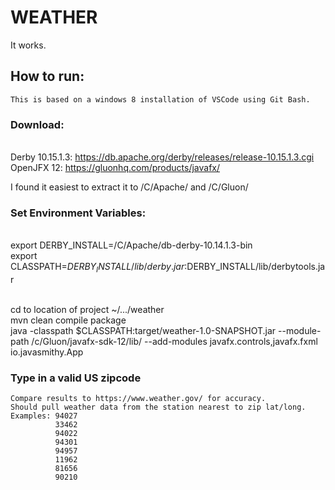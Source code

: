 # WEATHER
It works.

## How to run:
    This is based on a windows 8 installation of VSCode using Git Bash.
    
### Download:
  <br/>Derby 10.15.1.3: https://db.apache.org/derby/releases/release-10.15.1.3.cgi
  <br/>OpenJFX 12: https://gluonhq.com/products/javafx/
  
  I found it easiest to extract it to /C/Apache/ and /C/Gluon/
  
### Set Environment Variables:
 <br/>export DERBY_INSTALL=/C/Apache/db-derby-10.14.1.3-bin
 <br/>export CLASSPATH=$DERBY_INSTALL/lib/derby.jar:$DERBY_INSTALL/lib/derbytools.jar
  
  <br/>cd to location of project ~/.../weather
  <br/>mvn clean compile package
  <br/>java -classpath $CLASSPATH:target/weather-1.0-SNAPSHOT.jar --module-path /c/Gluon/javafx-sdk-12/lib/ --add-modules javafx.controls,javafx.fxml io.javasmithy.App
  
  ### Type in a valid US zipcode
    Compare results to https://www.weather.gov/ for accuracy.
    Should pull weather data from the station nearest to zip lat/long. 
    Examples: 94027
              33462
              94022
              94301
              94957
              11962
              81656
              90210
              
